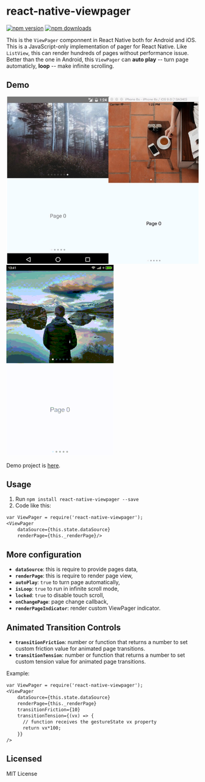 # react-native-viewpager

[![npm version](https://img.shields.io/npm/v/react-native-viewpager.svg?style=flat-square)](https://www.npmjs.com/package/react-native-viewpager)
[![npm downloads](https://img.shields.io/npm/dm/react-native-viewpager.svg?style=flat-square)](https://www.npmjs.com/package/react-native-viewpager)


This is the `ViewPager` componnent in React Native both for Android and iOS.
This is a JavaScript-only implementation of pager for React Native. Like `ListView`,
this can render hundreds of pages without performance issue. Better than the one in
Android, this `ViewPager` can **auto play** -- turn page automaticly, **loop** -- make infinite scrolling.

## Demo
![](./art/demo.jpg)
![](./art/anim.gif)

Demo project is [here](./Sample).

## Usage

1. Run `npm install react-native-viewpager --save`
2. Code like this:

```
var ViewPager = require('react-native-viewpager');
<ViewPager
    dataSource={this.state.dataSource}
    renderPage={this._renderPage}/>
```

## More configuration

* **`dataSource`**: this is require to provide pages data,
* **`renderPage`**: this is require to render page view,
* **`autoPlay`**: `true` to turn page automatically,
* **`isLoop`**: `true` to run in infinite scroll mode,
* **`locked`**: `true` to disable touch scroll,
* **`onChangePage`**: page change callback,
* **`renderPageIndicator`**: render custom ViewPager indicator.

## Animated Transition Controls

* **`transitionFriction`**: number or function that returns a number to set custom friction value for animated page transitions.
* **`transitionTension`**: number or function that returns a number to set custom tension value for animated page transitions.

Example:
```
var ViewPager = require('react-native-viewpager');
<ViewPager
    dataSource={this.state.dataSource}
    renderPage={this._renderPage}
    transitionFriction={10}
    transitionTension={(vx) => {
      // function receives the gestureState vx property
      return vx*100;
    }}
/>
```

## Licensed

MIT License
